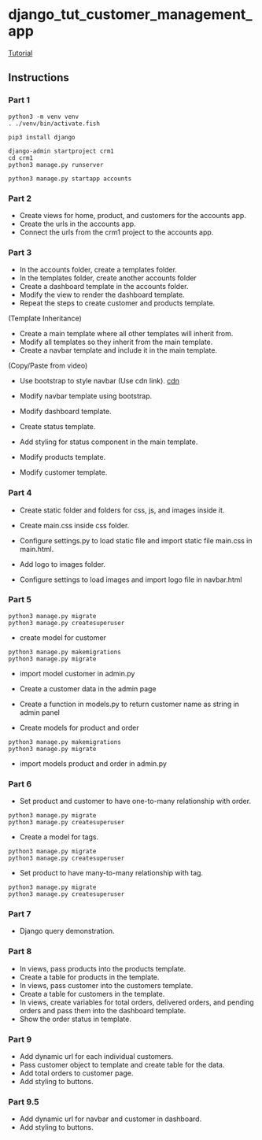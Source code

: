 # django_tut_customer_management_app

[Tutorial](https://www.youtube.com/watch?v=xv_bwpA_aEA&list=PL-51WBLyFTg2vW-_6XBoUpE7vpmoR3ztO)

## Instructions

### Part 1

```
python3 -m venv venv
. ./venv/bin/activate.fish

pip3 install django

django-admin startproject crm1
cd crm1
python3 manage.py runserver

python3 manage.py startapp accounts
```

### Part 2

- Create views for home, product, and customers for the accounts app.
- Create the urls in the accounts app.
- Connect the urls from the crm1 project to the accounts app.

### Part 3

- In the accounts folder, create a templates folder.
- In the templates folder, create another accounts folder
- Create a dashboard template in the accounts folder.
- Modify the view to render the dashboard template.
- Repeat the steps to create customer and products template.

(Template Inheritance)

- Create a main template where all other templates will inherit from.
- Modify all templates so they inherit from the main template.
- Create a navbar template and include it in the main template.

(Copy/Paste from video)

- Use bootstrap to style navbar (Use cdn link).
  [cdn](https://getbootstrap.com/docs/4.3/getting-started/introduction/)

- Modify navbar template using bootstrap.
- Modify dashboard template.
- Create status template.
- Add styling for status component in the main template.
- Modify products template.
- Modify customer template.

### Part 4

- Create static folder and folders for css, js, and images inside it.
- Create main.css inside css folder.
- Configure settings.py to load static file and import static file main.css in main.html.

- Add logo to images folder.
- Configure settings to load images and import logo file in navbar.html

### Part 5

```
python3 manage.py migrate
python3 manage.py createsuperuser
```

- create model for customer

```
python3 manage.py makemigrations
python3 manage.py migrate
```

- import model customer in admin.py

- Create a customer data in the admin page
- Create a function in models.py to return customer name as string in admin panel
- Create models for product and order

```
python3 manage.py makemigrations
python3 manage.py migrate
```

- import models product and order in admin.py


### Part 6 

- Set product and customer to have one-to-many relationship with order.
```
python3 manage.py migrate
python3 manage.py createsuperuser
```
- Create a model for tags.
```
python3 manage.py migrate
python3 manage.py createsuperuser
```
- Set product to have many-to-many relationship with tag. 

```
python3 manage.py migrate
python3 manage.py createsuperuser
```

### Part 7 
- Django query demonstration.

### Part 8 
- In views, pass products into the products template. 
- Create a table for products in the template.
- In views, pass customer into the customers template. 
- Create a table for customers in the template.
- In views, create variables for total orders, delivered orders, and pending orders and pass them into the dashboard template.
- Show the order status in template.

### Part 9 
- Add dynamic url for each individual customers. 
- Pass customer object to template and create table for the data. 
- Add total orders to customer page. 
- Add styling to buttons.

### Part 9.5 
- Add dynamic url for navbar and customer in dashboard. 
- Add styling to buttons.




